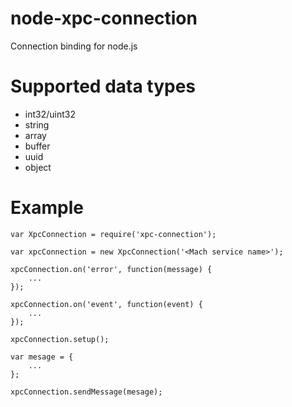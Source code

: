 node-xpc-connection
===================

Connection binding for node.js

Supported data types
==================

 * int32/uint32
 * string
 * array
 * buffer
 * uuid
 * object

Example
=======

```
var XpcConnection = require('xpc-connection');

var xpcConnection = new XpcConnection('<Mach service name>');

xpcConnection.on('error', function(message) {
    ...
});

xpcConnection.on('event', function(event) {
    ...
});

xpcConnection.setup();

var mesage = {
    ... 
};

xpcConnection.sendMessage(mesage);

```
